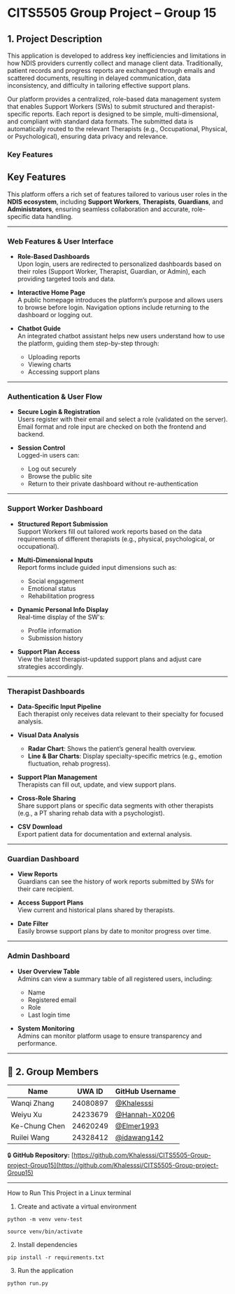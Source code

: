 # CITS5505 Group Project – Group 15

##  1. Project Description

This application is developed to address key inefficiencies and limitations in how NDIS providers currently collect and manage client data. Traditionally, patient records and progress reports are exchanged through emails and scattered documents, resulting in delayed communication, data inconsistency, and difficulty in tailoring effective support plans.

Our platform provides a centralized, role-based data management system that enables Support Workers (SWs) to submit structured and therapist-specific reports. Each report is designed to be simple, multi-dimensional, and compliant with standard data formats. The submitted data is automatically routed to the relevant Therapists (e.g., Occupational, Physical, or Psychological), ensuring data privacy and relevance.

###  Key Features
## Key Features

This platform offers a rich set of features tailored to various user roles in the **NDIS ecosystem**, including **Support Workers**, **Therapists**, **Guardians**, and **Administrators**, ensuring seamless collaboration and accurate, role-specific data handling.

---

###  Web Features & User Interface

- **Role-Based Dashboards**  
  Upon login, users are redirected to personalized dashboards based on their roles (Support Worker, Therapist, Guardian, or Admin), each providing targeted tools and data.

- **Interactive Home Page**  
  A public homepage introduces the platform’s purpose and allows users to browse before login. Navigation options include returning to the dashboard or logging out.

- **Chatbot Guide**  
  An integrated chatbot assistant helps new users understand how to use the platform, guiding them step-by-step through:
  - Uploading reports  
  - Viewing charts  
  - Accessing support plans  

---

###  Authentication & User Flow

- **Secure Login & Registration**  
  Users register with their email and select a role (validated on the server). Email format and role input are checked on both the frontend and backend.

- **Session Control**  
  Logged-in users can:  
  - Log out securely  
  - Browse the public site  
  - Return to their private dashboard without re-authentication  

---

###  Support Worker Dashboard

- **Structured Report Submission**  
  Support Workers fill out tailored work reports based on the data requirements of different therapists (e.g., physical, psychological, or occupational).

- **Multi-Dimensional Inputs**  
  Report forms include guided input dimensions such as:  
  - Social engagement  
  - Emotional status  
  - Rehabilitation progress  

- **Dynamic Personal Info Display**  
  Real-time display of the SW's:  
  - Profile information  
  - Submission history  

- **Support Plan Access**  
  View the latest therapist-updated support plans and adjust care strategies accordingly.

---

###  Therapist Dashboards

- **Data-Specific Input Pipeline**  
  Each therapist only receives data relevant to their specialty for focused analysis.

- **Visual Data Analysis**  
  - **Radar Chart**: Shows the patient’s general health overview.  
  - **Line & Bar Charts**: Display specialty-specific metrics (e.g., emotion fluctuation, rehab progress).

- **Support Plan Management**  
  Therapists can fill out, update, and view support plans.

- **Cross-Role Sharing**  
  Share support plans or specific data segments with other therapists (e.g., a PT sharing rehab data with a psychologist).

- **CSV Download**  
  Export patient data for documentation and external analysis.

---

###  Guardian Dashboard

- **View Reports**  
  Guardians can see the history of work reports submitted by SWs for their care recipient.

- **Access Support Plans**  
  View current and historical plans shared by therapists.

- **Date Filter**  
  Easily browse support plans by date to monitor progress over time.

---

###  Admin Dashboard

- **User Overview Table**  
  Admins can view a summary table of all registered users, including:  
  - Name  
  - Registered email  
  - Role  
  - Last login time  

- **System Monitoring**  
  Admins can monitor platform usage to ensure transparency and performance.

---

## 👥 2. Group Members

| Name           | UWA ID    | GitHub Username   |
|----------------|-----------|-------------------|
| Wanqi Zhang    | 24080897  | [@Khalesssi](https://github.com/Khalesssi) |
| Weiyu Xu       | 24233679  | [@Hannah-X0206](https://github.com/Hannah-X0206) |
| Ke-Chung Chen  | 24620249  | [@Elmer1993](https://github.com/Elmer1993) |
| Ruilei Wang    | 24328412  | [@idawang142](https://github.com/idawang142) |

🔒 **GitHub Repository:** [https://github.com/Khalesssi/CITS5505-Group-project-Group15](https://github.com/Khalesssi/CITS5505-Group-project-Group15)

---

How to Run This Project in a Linux terminal

1. Create and activate a virtual environment

`python -m venv venv-test`

`source venv/bin/activate`      

2. Install dependencies

`pip install -r requirements.txt`

3. Run the application

`python run.py`
